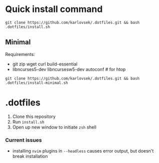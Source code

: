 # Quick install command
`git clone https://github.com/karlovsek/.dotfiles.git && bash .dotfiles/install.sh`


## Minimal
Requirements:
* git zip wget curl build-essential 
* libncurses5-dev libncursesw5-dev autoconf # for htop

`git clone https://github.com/karlovsek/.dotfiles.git && bash .dotfiles/install-minimal.sh`

# .dotfiles

1. Clone this repository
2. Run `install.sh`
3. Open up new window to initiate `zsh` shell

### Current issues

- installing `nvim` plugins in `--headless` causes error output, but doesn't break installation
